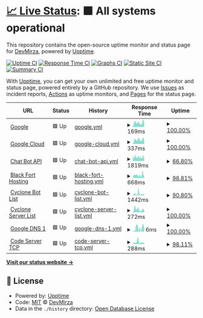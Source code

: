 # [📈 Live Status](https://Zaid-maker.github.io/status-page-advanced): <!--live status--> **🟩 All systems operational**

This repository contains the open-source uptime monitor and status page for [DevMirza](https://www.devmirza.ml), powered by [Upptime](https://github.com/upptime/upptime).

[![Uptime CI](https://github.com/Zaid-maker/status-page-advanced/workflows/Uptime%20CI/badge.svg)](https://github.com/Zaid-maker/status-page-advanced/actions?query=workflow%3A%22Uptime+CI%22)
[![Response Time CI](https://github.com/Zaid-maker/status-page-advanced/workflows/Response%20Time%20CI/badge.svg)](https://github.com/Zaid-maker/status-page-advanced/actions?query=workflow%3A%22Response+Time+CI%22)
[![Graphs CI](https://github.com/Zaid-maker/status-page-advanced/workflows/Graphs%20CI/badge.svg)](https://github.com/Zaid-maker/status-page-advanced/actions?query=workflow%3A%22Graphs+CI%22)
[![Static Site CI](https://github.com/Zaid-maker/status-page-advanced/workflows/Static%20Site%20CI/badge.svg)](https://github.com/Zaid-maker/status-page-advanced/actions?query=workflow%3A%22Static+Site+CI%22)
[![Summary CI](https://github.com/Zaid-maker/status-page-advanced/workflows/Summary%20CI/badge.svg)](https://github.com/Zaid-maker/status-page-advanced/actions?query=workflow%3A%22Summary+CI%22)

With [Upptime](https://upptime.js.org), you can get your own unlimited and free uptime monitor and status page, powered entirely by a GitHub repository. We use [Issues](https://github.com/Zaid-maker/status-page-advanced/issues) as incident reports, [Actions](https://github.com/Zaid-maker/status-page-advanced/actions) as uptime monitors, and [Pages](https://Zaid-maker.github.io/status-page-advanced) for the status page.

<!--start: status pages-->
<!-- This summary is generated by Upptime (https://github.com/upptime/upptime) -->
<!-- Do not edit this manually, your changes will be overwritten -->
<!-- prettier-ignore -->
| URL | Status | History | Response Time | Uptime |
| --- | ------ | ------- | ------------- | ------ |
| <img alt="" src="https://icons.duckduckgo.com/ip3/google.com.ico" height="13"> [Google](https://google.com) | 🟩 Up | [google.yml](https://github.com/Zaid-maker/status-page-advanced/commits/HEAD/history/google.yml) | <details><summary><img alt="Response time graph" src="./graphs/google/response-time-week.png" height="20"> 169ms</summary><br><a href="https://status-page.cyclonebotlist.ml/history/google"><img alt="Response time 141" src="https://img.shields.io/endpoint?url=https%3A%2F%2Fraw.githubusercontent.com%2FZaid-maker%2Fstatus-page-advanced%2FHEAD%2Fapi%2Fgoogle%2Fresponse-time.json"></a><br><a href="https://status-page.cyclonebotlist.ml/history/google"><img alt="24-hour response time 149" src="https://img.shields.io/endpoint?url=https%3A%2F%2Fraw.githubusercontent.com%2FZaid-maker%2Fstatus-page-advanced%2FHEAD%2Fapi%2Fgoogle%2Fresponse-time-day.json"></a><br><a href="https://status-page.cyclonebotlist.ml/history/google"><img alt="7-day response time 169" src="https://img.shields.io/endpoint?url=https%3A%2F%2Fraw.githubusercontent.com%2FZaid-maker%2Fstatus-page-advanced%2FHEAD%2Fapi%2Fgoogle%2Fresponse-time-week.json"></a><br><a href="https://status-page.cyclonebotlist.ml/history/google"><img alt="30-day response time 158" src="https://img.shields.io/endpoint?url=https%3A%2F%2Fraw.githubusercontent.com%2FZaid-maker%2Fstatus-page-advanced%2FHEAD%2Fapi%2Fgoogle%2Fresponse-time-month.json"></a><br><a href="https://status-page.cyclonebotlist.ml/history/google"><img alt="1-year response time 141" src="https://img.shields.io/endpoint?url=https%3A%2F%2Fraw.githubusercontent.com%2FZaid-maker%2Fstatus-page-advanced%2FHEAD%2Fapi%2Fgoogle%2Fresponse-time-year.json"></a></details> | <details><summary><a href="https://status-page.cyclonebotlist.ml/history/google">100.00%</a></summary><a href="https://status-page.cyclonebotlist.ml/history/google"><img alt="All-time uptime 100.00%" src="https://img.shields.io/endpoint?url=https%3A%2F%2Fraw.githubusercontent.com%2FZaid-maker%2Fstatus-page-advanced%2FHEAD%2Fapi%2Fgoogle%2Fuptime.json"></a><br><a href="https://status-page.cyclonebotlist.ml/history/google"><img alt="24-hour uptime 100.00%" src="https://img.shields.io/endpoint?url=https%3A%2F%2Fraw.githubusercontent.com%2FZaid-maker%2Fstatus-page-advanced%2FHEAD%2Fapi%2Fgoogle%2Fuptime-day.json"></a><br><a href="https://status-page.cyclonebotlist.ml/history/google"><img alt="7-day uptime 100.00%" src="https://img.shields.io/endpoint?url=https%3A%2F%2Fraw.githubusercontent.com%2FZaid-maker%2Fstatus-page-advanced%2FHEAD%2Fapi%2Fgoogle%2Fuptime-week.json"></a><br><a href="https://status-page.cyclonebotlist.ml/history/google"><img alt="30-day uptime 100.00%" src="https://img.shields.io/endpoint?url=https%3A%2F%2Fraw.githubusercontent.com%2FZaid-maker%2Fstatus-page-advanced%2FHEAD%2Fapi%2Fgoogle%2Fuptime-month.json"></a><br><a href="https://status-page.cyclonebotlist.ml/history/google"><img alt="1-year uptime 100.00%" src="https://img.shields.io/endpoint?url=https%3A%2F%2Fraw.githubusercontent.com%2FZaid-maker%2Fstatus-page-advanced%2FHEAD%2Fapi%2Fgoogle%2Fuptime-year.json"></a></details>
| <img alt="" src="https://icons.duckduckgo.com/ip3/console.cloud.google.com.ico" height="13"> [Google Cloud](https://console.cloud.google.com) | 🟩 Up | [google-cloud.yml](https://github.com/Zaid-maker/status-page-advanced/commits/HEAD/history/google-cloud.yml) | <details><summary><img alt="Response time graph" src="./graphs/google-cloud/response-time-week.png" height="20"> 337ms</summary><br><a href="https://status-page.cyclonebotlist.ml/history/google-cloud"><img alt="Response time 338" src="https://img.shields.io/endpoint?url=https%3A%2F%2Fraw.githubusercontent.com%2FZaid-maker%2Fstatus-page-advanced%2FHEAD%2Fapi%2Fgoogle-cloud%2Fresponse-time.json"></a><br><a href="https://status-page.cyclonebotlist.ml/history/google-cloud"><img alt="24-hour response time 264" src="https://img.shields.io/endpoint?url=https%3A%2F%2Fraw.githubusercontent.com%2FZaid-maker%2Fstatus-page-advanced%2FHEAD%2Fapi%2Fgoogle-cloud%2Fresponse-time-day.json"></a><br><a href="https://status-page.cyclonebotlist.ml/history/google-cloud"><img alt="7-day response time 337" src="https://img.shields.io/endpoint?url=https%3A%2F%2Fraw.githubusercontent.com%2FZaid-maker%2Fstatus-page-advanced%2FHEAD%2Fapi%2Fgoogle-cloud%2Fresponse-time-week.json"></a><br><a href="https://status-page.cyclonebotlist.ml/history/google-cloud"><img alt="30-day response time 338" src="https://img.shields.io/endpoint?url=https%3A%2F%2Fraw.githubusercontent.com%2FZaid-maker%2Fstatus-page-advanced%2FHEAD%2Fapi%2Fgoogle-cloud%2Fresponse-time-month.json"></a><br><a href="https://status-page.cyclonebotlist.ml/history/google-cloud"><img alt="1-year response time 338" src="https://img.shields.io/endpoint?url=https%3A%2F%2Fraw.githubusercontent.com%2FZaid-maker%2Fstatus-page-advanced%2FHEAD%2Fapi%2Fgoogle-cloud%2Fresponse-time-year.json"></a></details> | <details><summary><a href="https://status-page.cyclonebotlist.ml/history/google-cloud">100.00%</a></summary><a href="https://status-page.cyclonebotlist.ml/history/google-cloud"><img alt="All-time uptime 100.00%" src="https://img.shields.io/endpoint?url=https%3A%2F%2Fraw.githubusercontent.com%2FZaid-maker%2Fstatus-page-advanced%2FHEAD%2Fapi%2Fgoogle-cloud%2Fuptime.json"></a><br><a href="https://status-page.cyclonebotlist.ml/history/google-cloud"><img alt="24-hour uptime 100.00%" src="https://img.shields.io/endpoint?url=https%3A%2F%2Fraw.githubusercontent.com%2FZaid-maker%2Fstatus-page-advanced%2FHEAD%2Fapi%2Fgoogle-cloud%2Fuptime-day.json"></a><br><a href="https://status-page.cyclonebotlist.ml/history/google-cloud"><img alt="7-day uptime 100.00%" src="https://img.shields.io/endpoint?url=https%3A%2F%2Fraw.githubusercontent.com%2FZaid-maker%2Fstatus-page-advanced%2FHEAD%2Fapi%2Fgoogle-cloud%2Fuptime-week.json"></a><br><a href="https://status-page.cyclonebotlist.ml/history/google-cloud"><img alt="30-day uptime 100.00%" src="https://img.shields.io/endpoint?url=https%3A%2F%2Fraw.githubusercontent.com%2FZaid-maker%2Fstatus-page-advanced%2FHEAD%2Fapi%2Fgoogle-cloud%2Fuptime-month.json"></a><br><a href="https://status-page.cyclonebotlist.ml/history/google-cloud"><img alt="1-year uptime 100.00%" src="https://img.shields.io/endpoint?url=https%3A%2F%2Fraw.githubusercontent.com%2FZaid-maker%2Fstatus-page-advanced%2FHEAD%2Fapi%2Fgoogle-cloud%2Fuptime-year.json"></a></details>
| <img alt="" src="https://icons.duckduckgo.com/ip3/codex-api.zaidmaker.repl.co.ico" height="13"> [Chat Bot API](https://codex-api.zaidmaker.repl.co) | 🟩 Up | [chat-bot-api.yml](https://github.com/Zaid-maker/status-page-advanced/commits/HEAD/history/chat-bot-api.yml) | <details><summary><img alt="Response time graph" src="./graphs/chat-bot-api/response-time-week.png" height="20"> 1819ms</summary><br><a href="https://status-page.cyclonebotlist.ml/history/chat-bot-api"><img alt="Response time 1000" src="https://img.shields.io/endpoint?url=https%3A%2F%2Fraw.githubusercontent.com%2FZaid-maker%2Fstatus-page-advanced%2FHEAD%2Fapi%2Fchat-bot-api%2Fresponse-time.json"></a><br><a href="https://status-page.cyclonebotlist.ml/history/chat-bot-api"><img alt="24-hour response time 1796" src="https://img.shields.io/endpoint?url=https%3A%2F%2Fraw.githubusercontent.com%2FZaid-maker%2Fstatus-page-advanced%2FHEAD%2Fapi%2Fchat-bot-api%2Fresponse-time-day.json"></a><br><a href="https://status-page.cyclonebotlist.ml/history/chat-bot-api"><img alt="7-day response time 1819" src="https://img.shields.io/endpoint?url=https%3A%2F%2Fraw.githubusercontent.com%2FZaid-maker%2Fstatus-page-advanced%2FHEAD%2Fapi%2Fchat-bot-api%2Fresponse-time-week.json"></a><br><a href="https://status-page.cyclonebotlist.ml/history/chat-bot-api"><img alt="30-day response time 1728" src="https://img.shields.io/endpoint?url=https%3A%2F%2Fraw.githubusercontent.com%2FZaid-maker%2Fstatus-page-advanced%2FHEAD%2Fapi%2Fchat-bot-api%2Fresponse-time-month.json"></a><br><a href="https://status-page.cyclonebotlist.ml/history/chat-bot-api"><img alt="1-year response time 1000" src="https://img.shields.io/endpoint?url=https%3A%2F%2Fraw.githubusercontent.com%2FZaid-maker%2Fstatus-page-advanced%2FHEAD%2Fapi%2Fchat-bot-api%2Fresponse-time-year.json"></a></details> | <details><summary><a href="https://status-page.cyclonebotlist.ml/history/chat-bot-api">66.80%</a></summary><a href="https://status-page.cyclonebotlist.ml/history/chat-bot-api"><img alt="All-time uptime 78.68%" src="https://img.shields.io/endpoint?url=https%3A%2F%2Fraw.githubusercontent.com%2FZaid-maker%2Fstatus-page-advanced%2FHEAD%2Fapi%2Fchat-bot-api%2Fuptime.json"></a><br><a href="https://status-page.cyclonebotlist.ml/history/chat-bot-api"><img alt="24-hour uptime 82.00%" src="https://img.shields.io/endpoint?url=https%3A%2F%2Fraw.githubusercontent.com%2FZaid-maker%2Fstatus-page-advanced%2FHEAD%2Fapi%2Fchat-bot-api%2Fuptime-day.json"></a><br><a href="https://status-page.cyclonebotlist.ml/history/chat-bot-api"><img alt="7-day uptime 66.80%" src="https://img.shields.io/endpoint?url=https%3A%2F%2Fraw.githubusercontent.com%2FZaid-maker%2Fstatus-page-advanced%2FHEAD%2Fapi%2Fchat-bot-api%2Fuptime-week.json"></a><br><a href="https://status-page.cyclonebotlist.ml/history/chat-bot-api"><img alt="30-day uptime 39.87%" src="https://img.shields.io/endpoint?url=https%3A%2F%2Fraw.githubusercontent.com%2FZaid-maker%2Fstatus-page-advanced%2FHEAD%2Fapi%2Fchat-bot-api%2Fuptime-month.json"></a><br><a href="https://status-page.cyclonebotlist.ml/history/chat-bot-api"><img alt="1-year uptime 78.68%" src="https://img.shields.io/endpoint?url=https%3A%2F%2Fraw.githubusercontent.com%2FZaid-maker%2Fstatus-page-advanced%2FHEAD%2Fapi%2Fchat-bot-api%2Fuptime-year.json"></a></details>
| <img alt="" src="https://icons.duckduckgo.com/ip3/blackforthosting.com.ico" height="13"> [Black Fort Hosting](https://blackforthosting.com) | 🟩 Up | [black-fort-hosting.yml](https://github.com/Zaid-maker/status-page-advanced/commits/HEAD/history/black-fort-hosting.yml) | <details><summary><img alt="Response time graph" src="./graphs/black-fort-hosting/response-time-week.png" height="20"> 668ms</summary><br><a href="https://status-page.cyclonebotlist.ml/history/black-fort-hosting"><img alt="Response time 569" src="https://img.shields.io/endpoint?url=https%3A%2F%2Fraw.githubusercontent.com%2FZaid-maker%2Fstatus-page-advanced%2FHEAD%2Fapi%2Fblack-fort-hosting%2Fresponse-time.json"></a><br><a href="https://status-page.cyclonebotlist.ml/history/black-fort-hosting"><img alt="24-hour response time 546" src="https://img.shields.io/endpoint?url=https%3A%2F%2Fraw.githubusercontent.com%2FZaid-maker%2Fstatus-page-advanced%2FHEAD%2Fapi%2Fblack-fort-hosting%2Fresponse-time-day.json"></a><br><a href="https://status-page.cyclonebotlist.ml/history/black-fort-hosting"><img alt="7-day response time 668" src="https://img.shields.io/endpoint?url=https%3A%2F%2Fraw.githubusercontent.com%2FZaid-maker%2Fstatus-page-advanced%2FHEAD%2Fapi%2Fblack-fort-hosting%2Fresponse-time-week.json"></a><br><a href="https://status-page.cyclonebotlist.ml/history/black-fort-hosting"><img alt="30-day response time 839" src="https://img.shields.io/endpoint?url=https%3A%2F%2Fraw.githubusercontent.com%2FZaid-maker%2Fstatus-page-advanced%2FHEAD%2Fapi%2Fblack-fort-hosting%2Fresponse-time-month.json"></a><br><a href="https://status-page.cyclonebotlist.ml/history/black-fort-hosting"><img alt="1-year response time 569" src="https://img.shields.io/endpoint?url=https%3A%2F%2Fraw.githubusercontent.com%2FZaid-maker%2Fstatus-page-advanced%2FHEAD%2Fapi%2Fblack-fort-hosting%2Fresponse-time-year.json"></a></details> | <details><summary><a href="https://status-page.cyclonebotlist.ml/history/black-fort-hosting">98.81%</a></summary><a href="https://status-page.cyclonebotlist.ml/history/black-fort-hosting"><img alt="All-time uptime 98.72%" src="https://img.shields.io/endpoint?url=https%3A%2F%2Fraw.githubusercontent.com%2FZaid-maker%2Fstatus-page-advanced%2FHEAD%2Fapi%2Fblack-fort-hosting%2Fuptime.json"></a><br><a href="https://status-page.cyclonebotlist.ml/history/black-fort-hosting"><img alt="24-hour uptime 100.00%" src="https://img.shields.io/endpoint?url=https%3A%2F%2Fraw.githubusercontent.com%2FZaid-maker%2Fstatus-page-advanced%2FHEAD%2Fapi%2Fblack-fort-hosting%2Fuptime-day.json"></a><br><a href="https://status-page.cyclonebotlist.ml/history/black-fort-hosting"><img alt="7-day uptime 98.81%" src="https://img.shields.io/endpoint?url=https%3A%2F%2Fraw.githubusercontent.com%2FZaid-maker%2Fstatus-page-advanced%2FHEAD%2Fapi%2Fblack-fort-hosting%2Fuptime-week.json"></a><br><a href="https://status-page.cyclonebotlist.ml/history/black-fort-hosting"><img alt="30-day uptime 97.74%" src="https://img.shields.io/endpoint?url=https%3A%2F%2Fraw.githubusercontent.com%2FZaid-maker%2Fstatus-page-advanced%2FHEAD%2Fapi%2Fblack-fort-hosting%2Fuptime-month.json"></a><br><a href="https://status-page.cyclonebotlist.ml/history/black-fort-hosting"><img alt="1-year uptime 98.72%" src="https://img.shields.io/endpoint?url=https%3A%2F%2Fraw.githubusercontent.com%2FZaid-maker%2Fstatus-page-advanced%2FHEAD%2Fapi%2Fblack-fort-hosting%2Fuptime-year.json"></a></details>
| <img alt="" src="https://icons.duckduckgo.com/ip3/cyclonebotlist.ml.ico" height="13"> [Cyclone Bot List](https://cyclonebotlist.ml) | 🟩 Up | [cyclone-bot-list.yml](https://github.com/Zaid-maker/status-page-advanced/commits/HEAD/history/cyclone-bot-list.yml) | <details><summary><img alt="Response time graph" src="./graphs/cyclone-bot-list/response-time-week.png" height="20"> 1442ms</summary><br><a href="https://status-page.cyclonebotlist.ml/history/cyclone-bot-list"><img alt="Response time 1339" src="https://img.shields.io/endpoint?url=https%3A%2F%2Fraw.githubusercontent.com%2FZaid-maker%2Fstatus-page-advanced%2FHEAD%2Fapi%2Fcyclone-bot-list%2Fresponse-time.json"></a><br><a href="https://status-page.cyclonebotlist.ml/history/cyclone-bot-list"><img alt="24-hour response time 868" src="https://img.shields.io/endpoint?url=https%3A%2F%2Fraw.githubusercontent.com%2FZaid-maker%2Fstatus-page-advanced%2FHEAD%2Fapi%2Fcyclone-bot-list%2Fresponse-time-day.json"></a><br><a href="https://status-page.cyclonebotlist.ml/history/cyclone-bot-list"><img alt="7-day response time 1442" src="https://img.shields.io/endpoint?url=https%3A%2F%2Fraw.githubusercontent.com%2FZaid-maker%2Fstatus-page-advanced%2FHEAD%2Fapi%2Fcyclone-bot-list%2Fresponse-time-week.json"></a><br><a href="https://status-page.cyclonebotlist.ml/history/cyclone-bot-list"><img alt="30-day response time 1622" src="https://img.shields.io/endpoint?url=https%3A%2F%2Fraw.githubusercontent.com%2FZaid-maker%2Fstatus-page-advanced%2FHEAD%2Fapi%2Fcyclone-bot-list%2Fresponse-time-month.json"></a><br><a href="https://status-page.cyclonebotlist.ml/history/cyclone-bot-list"><img alt="1-year response time 1339" src="https://img.shields.io/endpoint?url=https%3A%2F%2Fraw.githubusercontent.com%2FZaid-maker%2Fstatus-page-advanced%2FHEAD%2Fapi%2Fcyclone-bot-list%2Fresponse-time-year.json"></a></details> | <details><summary><a href="https://status-page.cyclonebotlist.ml/history/cyclone-bot-list">90.80%</a></summary><a href="https://status-page.cyclonebotlist.ml/history/cyclone-bot-list"><img alt="All-time uptime 0.00%" src="https://img.shields.io/endpoint?url=https%3A%2F%2Fraw.githubusercontent.com%2FZaid-maker%2Fstatus-page-advanced%2FHEAD%2Fapi%2Fcyclone-bot-list%2Fuptime.json"></a><br><a href="https://status-page.cyclonebotlist.ml/history/cyclone-bot-list"><img alt="24-hour uptime 100.00%" src="https://img.shields.io/endpoint?url=https%3A%2F%2Fraw.githubusercontent.com%2FZaid-maker%2Fstatus-page-advanced%2FHEAD%2Fapi%2Fcyclone-bot-list%2Fuptime-day.json"></a><br><a href="https://status-page.cyclonebotlist.ml/history/cyclone-bot-list"><img alt="7-day uptime 90.80%" src="https://img.shields.io/endpoint?url=https%3A%2F%2Fraw.githubusercontent.com%2FZaid-maker%2Fstatus-page-advanced%2FHEAD%2Fapi%2Fcyclone-bot-list%2Fuptime-week.json"></a><br><a href="https://status-page.cyclonebotlist.ml/history/cyclone-bot-list"><img alt="30-day uptime 93.86%" src="https://img.shields.io/endpoint?url=https%3A%2F%2Fraw.githubusercontent.com%2FZaid-maker%2Fstatus-page-advanced%2FHEAD%2Fapi%2Fcyclone-bot-list%2Fuptime-month.json"></a><br><a href="https://status-page.cyclonebotlist.ml/history/cyclone-bot-list"><img alt="1-year uptime 0.00%" src="https://img.shields.io/endpoint?url=https%3A%2F%2Fraw.githubusercontent.com%2FZaid-maker%2Fstatus-page-advanced%2FHEAD%2Fapi%2Fcyclone-bot-list%2Fuptime-year.json"></a></details>
| <img alt="" src="https://icons.duckduckgo.com/ip3/cyclone-server-list.glitch.me.ico" height="13"> [Cyclone Server List](https://cyclone-server-list.glitch.me) | 🟩 Up | [cyclone-server-list.yml](https://github.com/Zaid-maker/status-page-advanced/commits/HEAD/history/cyclone-server-list.yml) | <details><summary><img alt="Response time graph" src="./graphs/cyclone-server-list/response-time-week.png" height="20"> 272ms</summary><br><a href="https://status-page.cyclonebotlist.ml/history/cyclone-server-list"><img alt="Response time 515" src="https://img.shields.io/endpoint?url=https%3A%2F%2Fraw.githubusercontent.com%2FZaid-maker%2Fstatus-page-advanced%2FHEAD%2Fapi%2Fcyclone-server-list%2Fresponse-time.json"></a><br><a href="https://status-page.cyclonebotlist.ml/history/cyclone-server-list"><img alt="24-hour response time 171" src="https://img.shields.io/endpoint?url=https%3A%2F%2Fraw.githubusercontent.com%2FZaid-maker%2Fstatus-page-advanced%2FHEAD%2Fapi%2Fcyclone-server-list%2Fresponse-time-day.json"></a><br><a href="https://status-page.cyclonebotlist.ml/history/cyclone-server-list"><img alt="7-day response time 272" src="https://img.shields.io/endpoint?url=https%3A%2F%2Fraw.githubusercontent.com%2FZaid-maker%2Fstatus-page-advanced%2FHEAD%2Fapi%2Fcyclone-server-list%2Fresponse-time-week.json"></a><br><a href="https://status-page.cyclonebotlist.ml/history/cyclone-server-list"><img alt="30-day response time 745" src="https://img.shields.io/endpoint?url=https%3A%2F%2Fraw.githubusercontent.com%2FZaid-maker%2Fstatus-page-advanced%2FHEAD%2Fapi%2Fcyclone-server-list%2Fresponse-time-month.json"></a><br><a href="https://status-page.cyclonebotlist.ml/history/cyclone-server-list"><img alt="1-year response time 515" src="https://img.shields.io/endpoint?url=https%3A%2F%2Fraw.githubusercontent.com%2FZaid-maker%2Fstatus-page-advanced%2FHEAD%2Fapi%2Fcyclone-server-list%2Fresponse-time-year.json"></a></details> | <details><summary><a href="https://status-page.cyclonebotlist.ml/history/cyclone-server-list">100.00%</a></summary><a href="https://status-page.cyclonebotlist.ml/history/cyclone-server-list"><img alt="All-time uptime 86.97%" src="https://img.shields.io/endpoint?url=https%3A%2F%2Fraw.githubusercontent.com%2FZaid-maker%2Fstatus-page-advanced%2FHEAD%2Fapi%2Fcyclone-server-list%2Fuptime.json"></a><br><a href="https://status-page.cyclonebotlist.ml/history/cyclone-server-list"><img alt="24-hour uptime 100.00%" src="https://img.shields.io/endpoint?url=https%3A%2F%2Fraw.githubusercontent.com%2FZaid-maker%2Fstatus-page-advanced%2FHEAD%2Fapi%2Fcyclone-server-list%2Fuptime-day.json"></a><br><a href="https://status-page.cyclonebotlist.ml/history/cyclone-server-list"><img alt="7-day uptime 100.00%" src="https://img.shields.io/endpoint?url=https%3A%2F%2Fraw.githubusercontent.com%2FZaid-maker%2Fstatus-page-advanced%2FHEAD%2Fapi%2Fcyclone-server-list%2Fuptime-week.json"></a><br><a href="https://status-page.cyclonebotlist.ml/history/cyclone-server-list"><img alt="30-day uptime 70.81%" src="https://img.shields.io/endpoint?url=https%3A%2F%2Fraw.githubusercontent.com%2FZaid-maker%2Fstatus-page-advanced%2FHEAD%2Fapi%2Fcyclone-server-list%2Fuptime-month.json"></a><br><a href="https://status-page.cyclonebotlist.ml/history/cyclone-server-list"><img alt="1-year uptime 86.97%" src="https://img.shields.io/endpoint?url=https%3A%2F%2Fraw.githubusercontent.com%2FZaid-maker%2Fstatus-page-advanced%2FHEAD%2Fapi%2Fcyclone-server-list%2Fuptime-year.json"></a></details>
| <img alt="" src="https://icons.duckduckgo.com/ip3/null.ico" height="13"> [Google DNS 1](8.8.4.4) | 🟩 Up | [google-dns-1.yml](https://github.com/Zaid-maker/status-page-advanced/commits/HEAD/history/google-dns-1.yml) | <details><summary><img alt="Response time graph" src="./graphs/google-dns-1/response-time-week.png" height="20"> 6ms</summary><br><a href="https://status-page.cyclonebotlist.ml/history/google-dns-1"><img alt="Response time 5" src="https://img.shields.io/endpoint?url=https%3A%2F%2Fraw.githubusercontent.com%2FZaid-maker%2Fstatus-page-advanced%2FHEAD%2Fapi%2Fgoogle-dns-1%2Fresponse-time.json"></a><br><a href="https://status-page.cyclonebotlist.ml/history/google-dns-1"><img alt="24-hour response time 5" src="https://img.shields.io/endpoint?url=https%3A%2F%2Fraw.githubusercontent.com%2FZaid-maker%2Fstatus-page-advanced%2FHEAD%2Fapi%2Fgoogle-dns-1%2Fresponse-time-day.json"></a><br><a href="https://status-page.cyclonebotlist.ml/history/google-dns-1"><img alt="7-day response time 6" src="https://img.shields.io/endpoint?url=https%3A%2F%2Fraw.githubusercontent.com%2FZaid-maker%2Fstatus-page-advanced%2FHEAD%2Fapi%2Fgoogle-dns-1%2Fresponse-time-week.json"></a><br><a href="https://status-page.cyclonebotlist.ml/history/google-dns-1"><img alt="30-day response time 5" src="https://img.shields.io/endpoint?url=https%3A%2F%2Fraw.githubusercontent.com%2FZaid-maker%2Fstatus-page-advanced%2FHEAD%2Fapi%2Fgoogle-dns-1%2Fresponse-time-month.json"></a><br><a href="https://status-page.cyclonebotlist.ml/history/google-dns-1"><img alt="1-year response time 5" src="https://img.shields.io/endpoint?url=https%3A%2F%2Fraw.githubusercontent.com%2FZaid-maker%2Fstatus-page-advanced%2FHEAD%2Fapi%2Fgoogle-dns-1%2Fresponse-time-year.json"></a></details> | <details><summary><a href="https://status-page.cyclonebotlist.ml/history/google-dns-1">100.00%</a></summary><a href="https://status-page.cyclonebotlist.ml/history/google-dns-1"><img alt="All-time uptime 100.00%" src="https://img.shields.io/endpoint?url=https%3A%2F%2Fraw.githubusercontent.com%2FZaid-maker%2Fstatus-page-advanced%2FHEAD%2Fapi%2Fgoogle-dns-1%2Fuptime.json"></a><br><a href="https://status-page.cyclonebotlist.ml/history/google-dns-1"><img alt="24-hour uptime 100.00%" src="https://img.shields.io/endpoint?url=https%3A%2F%2Fraw.githubusercontent.com%2FZaid-maker%2Fstatus-page-advanced%2FHEAD%2Fapi%2Fgoogle-dns-1%2Fuptime-day.json"></a><br><a href="https://status-page.cyclonebotlist.ml/history/google-dns-1"><img alt="7-day uptime 100.00%" src="https://img.shields.io/endpoint?url=https%3A%2F%2Fraw.githubusercontent.com%2FZaid-maker%2Fstatus-page-advanced%2FHEAD%2Fapi%2Fgoogle-dns-1%2Fuptime-week.json"></a><br><a href="https://status-page.cyclonebotlist.ml/history/google-dns-1"><img alt="30-day uptime 100.00%" src="https://img.shields.io/endpoint?url=https%3A%2F%2Fraw.githubusercontent.com%2FZaid-maker%2Fstatus-page-advanced%2FHEAD%2Fapi%2Fgoogle-dns-1%2Fuptime-month.json"></a><br><a href="https://status-page.cyclonebotlist.ml/history/google-dns-1"><img alt="1-year uptime 100.00%" src="https://img.shields.io/endpoint?url=https%3A%2F%2Fraw.githubusercontent.com%2FZaid-maker%2Fstatus-page-advanced%2FHEAD%2Fapi%2Fgoogle-dns-1%2Fuptime-year.json"></a></details>
| <img alt="" src="https://icons.duckduckgo.com/ip3/null.ico" height="13"> [Code Server TCP](pnode1.danbot.host) | 🟩 Up | [code-server-tcp.yml](https://github.com/Zaid-maker/status-page-advanced/commits/HEAD/history/code-server-tcp.yml) | <details><summary><img alt="Response time graph" src="./graphs/code-server-tcp/response-time-week.png" height="20"> 288ms</summary><br><a href="https://status-page.cyclonebotlist.ml/history/code-server-tcp"><img alt="Response time 288" src="https://img.shields.io/endpoint?url=https%3A%2F%2Fraw.githubusercontent.com%2FZaid-maker%2Fstatus-page-advanced%2FHEAD%2Fapi%2Fcode-server-tcp%2Fresponse-time.json"></a><br><a href="https://status-page.cyclonebotlist.ml/history/code-server-tcp"><img alt="24-hour response time 187" src="https://img.shields.io/endpoint?url=https%3A%2F%2Fraw.githubusercontent.com%2FZaid-maker%2Fstatus-page-advanced%2FHEAD%2Fapi%2Fcode-server-tcp%2Fresponse-time-day.json"></a><br><a href="https://status-page.cyclonebotlist.ml/history/code-server-tcp"><img alt="7-day response time 288" src="https://img.shields.io/endpoint?url=https%3A%2F%2Fraw.githubusercontent.com%2FZaid-maker%2Fstatus-page-advanced%2FHEAD%2Fapi%2Fcode-server-tcp%2Fresponse-time-week.json"></a><br><a href="https://status-page.cyclonebotlist.ml/history/code-server-tcp"><img alt="30-day response time 288" src="https://img.shields.io/endpoint?url=https%3A%2F%2Fraw.githubusercontent.com%2FZaid-maker%2Fstatus-page-advanced%2FHEAD%2Fapi%2Fcode-server-tcp%2Fresponse-time-month.json"></a><br><a href="https://status-page.cyclonebotlist.ml/history/code-server-tcp"><img alt="1-year response time 288" src="https://img.shields.io/endpoint?url=https%3A%2F%2Fraw.githubusercontent.com%2FZaid-maker%2Fstatus-page-advanced%2FHEAD%2Fapi%2Fcode-server-tcp%2Fresponse-time-year.json"></a></details> | <details><summary><a href="https://status-page.cyclonebotlist.ml/history/code-server-tcp">98.11%</a></summary><a href="https://status-page.cyclonebotlist.ml/history/code-server-tcp"><img alt="All-time uptime 98.11%" src="https://img.shields.io/endpoint?url=https%3A%2F%2Fraw.githubusercontent.com%2FZaid-maker%2Fstatus-page-advanced%2FHEAD%2Fapi%2Fcode-server-tcp%2Fuptime.json"></a><br><a href="https://status-page.cyclonebotlist.ml/history/code-server-tcp"><img alt="24-hour uptime 92.70%" src="https://img.shields.io/endpoint?url=https%3A%2F%2Fraw.githubusercontent.com%2FZaid-maker%2Fstatus-page-advanced%2FHEAD%2Fapi%2Fcode-server-tcp%2Fuptime-day.json"></a><br><a href="https://status-page.cyclonebotlist.ml/history/code-server-tcp"><img alt="7-day uptime 98.11%" src="https://img.shields.io/endpoint?url=https%3A%2F%2Fraw.githubusercontent.com%2FZaid-maker%2Fstatus-page-advanced%2FHEAD%2Fapi%2Fcode-server-tcp%2Fuptime-week.json"></a><br><a href="https://status-page.cyclonebotlist.ml/history/code-server-tcp"><img alt="30-day uptime 98.11%" src="https://img.shields.io/endpoint?url=https%3A%2F%2Fraw.githubusercontent.com%2FZaid-maker%2Fstatus-page-advanced%2FHEAD%2Fapi%2Fcode-server-tcp%2Fuptime-month.json"></a><br><a href="https://status-page.cyclonebotlist.ml/history/code-server-tcp"><img alt="1-year uptime 98.11%" src="https://img.shields.io/endpoint?url=https%3A%2F%2Fraw.githubusercontent.com%2FZaid-maker%2Fstatus-page-advanced%2FHEAD%2Fapi%2Fcode-server-tcp%2Fuptime-year.json"></a></details>

<!--end: status pages-->

[**Visit our status website →**](https://Zaid-maker.github.io/status-page-advanced)

## 📄 License

- Powered by: [Upptime](https://github.com/upptime/upptime)
- Code: [MIT](./LICENSE) © [DevMirza](https://www.devmirza.ml)
- Data in the `./history` directory: [Open Database License](https://opendatacommons.org/licenses/odbl/1-0/)
